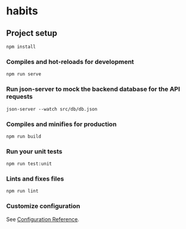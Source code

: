 # habits

## Project setup
```
npm install
```

### Compiles and hot-reloads for development
```
npm run serve
```

### Run json-server to mock the backend database for the API requests
```
json-server --watch src/db/db.json
```

### Compiles and minifies for production
```
npm run build
```

### Run your unit tests
```
npm run test:unit
```

### Lints and fixes files
```
npm run lint
```

### Customize configuration
See [Configuration Reference](https://cli.vuejs.org/config/).

